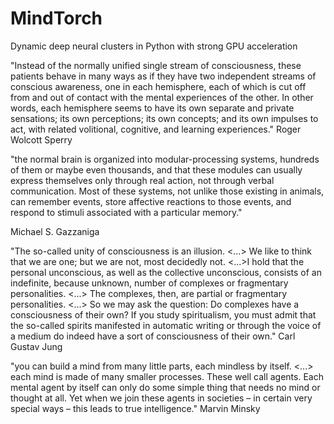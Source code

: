 # MindTorch
Dynamic deep neural clusters in Python with strong GPU acceleration

"Instead of the normally unified single stream of consciousness, these patients behave in many ways as if they have two independent streams of conscious awareness, one in each hemisphere, each of which is cut off from and out of contact with the mental experiences of the other. In other words, each hemisphere seems to have its own separate and private sensations; its own perceptions; its own concepts; and its own impulses to act, with related volitional, cognitive, and learning experiences."
Roger Wolcott Sperry

"the normal brain is organized into modular-processing systems, hundreds of them or maybe even thousands, and that these modules can usually express themselves only through real action, not through verbal communication. Most of these systems, not unlike those existing in animals, can remember events, store affective reactions to those events, and respond to stimuli associated with a particular memory."

Michael S. Gazzaniga

"The so-called unity of consciousness is an illusion. <...> We like to think that we are one; but we are not, most decidedly not. <...>I hold that the personal unconscious, as well as the collective unconscious, consists of an indefinite, because unknown, number of complexes or fragmentary personalities. <...> The complexes, then, are partial or fragmentary personalities. <...> So we may ask the question: Do complexes have a consciousness of their own? If you study spiritualism, you must admit that the so-called spirits manifested in automatic writing or through the voice of a medium do indeed have a sort of consciousness of their own."
Carl Gustav Jung

"you can build a mind from many little parts, each mindless by itself. <...> each mind is made of many smaller processes. These well call agents. Each mental agent by itself can only do some simple thing that needs no mind or thought at all. Yet when we join these agents in societies – in certain very special ways – this leads to true intelligence."
Marvin Minsky
